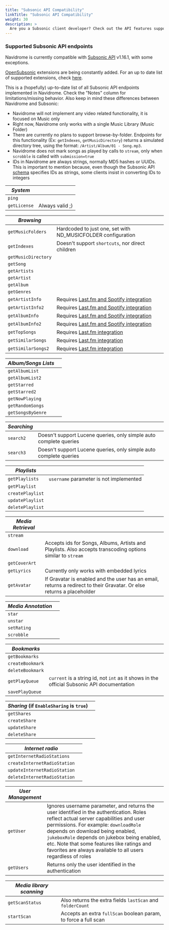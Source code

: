 ```yaml
---
title: "Subsonic API Compatibility"
linkTitle: "Subsonic API Compatibility"
weight: 30
description: >
  Are you a Subsonic client developer? Check out the API features supported by Navidrome
---
```


###  Supported Subsonic API endpoints

Navidrome is currently compatible with [Subsonic API](http://www.subsonic.org/pages/api.jsp) 
v1.16.1, with some exceptions.

[OpenSubsonic](https://opensubsonic.netlify.app/) extensions are being constantly added. For an up to date list of 
supported extensions, check [here](https://github.com/navidrome/navidrome/issues/2695).

This is a (hopefully) up-to-date list of all Subsonic API endpoints implemented in Navidrome. 
Check the "Notes" column for limitations/missing behavior. Also keep in mind these differences 
between Navidrome and Subsonic:
* Navidrome will not implement any video related functionality, it is focused on Music only
* Right now, Navidrome only works with a single Music Library (Music Folder)
* There are currently no plans to support browse-by-folder. Endpoints for this functionality (Ex: `getIndexes`, `getMusicDirectory`)
  returns a simulated directory tree, using the format: `/Artist/Album/01 - Song.mp3`.
* Navidrome does not mark songs as played by calls to `stream`, only when 
 `scrobble` is called with `submission=true`
* IDs in Navidrome are always strings, normally MD5 hashes or UUIDs. This is important to 
  mention because, even though the Subsonic API 
  [schema](http://www.subsonic.org/pages/inc/api/schema/subsonic-rest-api-1.16.1.xsd) 
  specifies IDs as strings, some clients insist in converting IDs to integers



| _System_     |                 |
|--------------|-----------------|
| `ping`       |                 |
| `getLicense` | Always valid ;) |    

| _Browsing_          |                                                                                |
|---------------------|--------------------------------------------------------------------------------|
| `getMusicFolders`   | Hardcoded to just one, set with ND_MUSICFOLDER configuration                   |
| `getIndexes`        | Doesn't support `shortcuts`, nor direct children                               |
| `getMusicDirectory` |                                                                                |
| `getSong`           |                                                                                |
| `getArtists`        |                                                                                |
| `getArtist`         |                                                                                |
| `getAlbum`          |                                                                                |
| `getGenres`         |                                                                                |
| `getArtistInfo`     | Requires [Last.fm and Spotify integration](/docs/usage/external-integrations/) |
| `getArtistInfo2`    | Requires [Last.fm and Spotify integration](/docs/usage/external-integrations/) |
| `getAlbumInfo`      | Requires [Last.fm and Spotify integration](/docs/usage/external-integrations/) |
| `getAlbumInfo2`     | Requires [Last.fm and Spotify integration](/docs/usage/external-integrations/) |
| `getTopSongs`       | Requires [Last.fm integration](/docs/usage/external-integrations/)             |
| `getSimilarSongs`   | Requires [Last.fm integration](/docs/usage/external-integrations/)             |
| `getSimilarSongs2`  | Requires [Last.fm integration](/docs/usage/external-integrations/)             |

| _Album/Songs Lists_ |     |
|---------------------|-----|
| `getAlbumList`      |     |
| `getAlbumList2`     |     |
| `getStarred`        |     |
| `getStarred2`       |     |
| `getNowPlaying`     |     |
| `getRandomSongs`    |     |
| `getSongsByGenre`   |     |

| _Searching_   |                                                                   |
|---------------|-------------------------------------------------------------------|
| `search2`     | Doesn't support Lucene queries, only simple auto complete queries |
| `search3`     | Doesn't support Lucene queries, only simple auto complete queries |

| _Playlists_              |                                         |
|--------------------------|-----------------------------------------|
| `getPlaylists`           | `username` parameter is not implemented |
| `getPlaylist`            |                                         |
| `createPlaylist`         |                                         |
| `updatePlaylist`         |                                         |
| `deletePlaylist`         |                                         |

| _Media Retrieval_      |                                                                                                                       |
|------------------------|-----------------------------------------------------------------------------------------------------------------------|
| `stream`               |                                                                                                                       |
| `download`             | Accepts ids for Songs, Albums, Artists and Playlists. Also accepts transcoding options similar to `stream`            |
| `getCoverArt`          |                                                                                                                       |
| `getLyrics`            | Currently only works with embedded lyrics                                                                             |
| `getAvatar`            | If Gravatar is enabled and the user has an email, returns a redirect to their Gravatar. Or else returns a placeholder |

| _Media Annotation_ |     |
|--------------------|-----|
| `star`             |     |
| `unstar`           |     |
| `setRating`        |     |
| `scrobble`         |     |

| _Bookmarks_            |                                                                                            |
|------------------------|--------------------------------------------------------------------------------------------|
| `getBookmarks`         |                                                                                            |
| `createBookmark`       |                                                                                            |
| `deleteBookmark`       |                                                                                            |
| `getPlayQueue`         | `current` is a string id, not `int` as it shows in the official Subsonic API documentation |
| `savePlayQueue`        |                                                                                            |

| _Sharing_ (if `EnableSharing` is `true`) |     |
|------------------------------------------|-----|
| `getShares`                              |     |
| `createShare`                            |     |
| `updateShare`                            |     |
| `deleteShare`                            |     |

| _Internet radio_             |     |
|------------------------------|-----|
| `getInternetRadioStations`   |     |
| `createInternetRadioStation` |     |
| `updateInternetRadioStation` |     |
| `deleteInternetRadioStation` |     |

| _User Management_        |                                                                                                          |
|--------------------------|----------------------------------------------------------------------------------------------------------|
| `getUser`                | Ignores username parameter, and returns the user identified in the authentication. Roles reflect actual server capabilities and user permissions. For example: `downloadRole` depends on download being enabled, `jukeboxRole` depends on jukebox being enabled, etc. Note that some features like ratings and favorites are always available to all users regardless of roles |
| `getUsers`               | Returns only the user identified in the authentication                                                   |

| _Media library scanning_ |                                                                 |
|--------------------------|-----------------------------------------------------------------|
| `getScanStatus`          | Also returns the extra fields `lastScan` and `folderCount`      |
| `startScan`              | Accepts an extra `fullScan` boolean param, to force a full scan |

